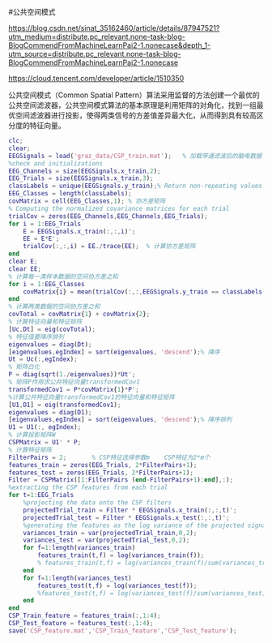 #公共空间模式

https://blog.csdn.net/sinat_35162460/article/details/87947521?utm_medium=distribute.pc_relevant.none-task-blog-BlogCommendFromMachineLearnPai2-1.nonecase&depth_1-utm_source=distribute.pc_relevant.none-task-blog-BlogCommendFromMachineLearnPai2-1.nonecase

https://cloud.tencent.com/developer/article/1510350

公共空间模式（Common Spatial Pattern）算法采用监督的方法创建一个最优的公共空间滤波器，公共空间模式算法的基本原理是利用矩阵的对角化，找到一组最优空间滤波器进行投影，使得两类信号的方差值差异最大化，从而得到具有较高区分度的特征向量。

``` matlab
clc;
clear;
EEGSignals = load('graz_data/CSP_train.mat');   % 加载带通滤波后的脑电数据
%check and initializations
EEG_Channels = size(EEGSignals.x_train,2);
EEG_Trials = size(EEGSignals.x_train,3);
classLabels = unique(EEGSignals.y_train);% Return non-repeating values
EEG_Classes = length(classLabels);
covMatrix = cell(EEG_Classes,1); % 协方差矩阵
% Computing the normalized covariance matrices for each trial
trialCov = zeros(EEG_Channels,EEG_Channels,EEG_Trials);
for i = 1:EEG_Trials
    E = EEGSignals.x_train(:,:,i)';
    EE = E*E';
    trialCov(:,:,i) = EE./trace(EE);  % 计算协方差矩阵
end
clear E;
clear EE;
% 计算每一类样本数据的空间协方差之和
for i = 1:EEG_Classes
    covMatrix{i} = mean(trialCov(:,:,EEGSignals.y_train == classLabels(i)),3);
end
% 计算两类数据的空间协方差之和
covTotal = covMatrix{1} + covMatrix{2};
% 计算特征向量和特征矩阵
[Uc,Dt] = eig(covTotal);
% 特征值要降序排列
eigenvalues = diag(Dt);
[eigenvalues,egIndex] = sort(eigenvalues, 'descend');% 降序
Ut = Uc(:,egIndex);
% 矩阵白化
P = diag(sqrt(1./eigenvalues))*Ut';
% 矩阵P作用求公共特征向量transformedCov1 
transformedCov1 = P*covMatrix{1}*P';
%计算公共特征向量transformedCov1的特征向量和特征矩阵
[U1,D1] = eig(transformedCov1);
eigenvalues = diag(D1);
[eigenvalues,egIndex] = sort(eigenvalues, 'descend');% 降序排列
U1 = U1(:, egIndex);
% 计算投影矩阵W
CSPMatrix = U1' * P;
% 计算特征矩阵
FilterPairs = 2;       % CSP特征选择参数m    CSP特征为2*m个
features_train = zeros(EEG_Trials, 2*FilterPairs+1);
features_test = zeros(EEG_Trials, 2*FilterPairs+1);
Filter = CSPMatrix([1:FilterPairs (end-FilterPairs+1):end],:);
%extracting the CSP features from each trial
for t=1:EEG_Trials    
    %projecting the data onto the CSP filters    
    projectedTrial_train = Filter * EEGSignals.x_train(:,:,t)';    
    projectedTrial_test = Filter * EEGSignals.x_test(:,:,t)';
    %generating the features as the log variance of the projected signals
    variances_train = var(projectedTrial_train,0,2);  
    variances_test = var(projectedTrial_test,0,2);
    for f=1:length(variances_train)
        features_train(t,f) = log(variances_train(f));
        % features_train(t,f) = log(variances_train(f)/sum(variances_train));   %修改后对应公式
    end
    for f=1:length(variances_test)
        features_test(t,f) = log(variances_test(f));
        %features_test(t,f) = log(variances_test(f)/sum(variances_test));  % 修改后对应公式
    end
end
CSP_Train_feature = features_train(:,1:4);
CSP_Test_feature = features_test(:,1:4);
save('CSP_feature.mat','CSP_Train_feature','CSP_Test_feature');
```
